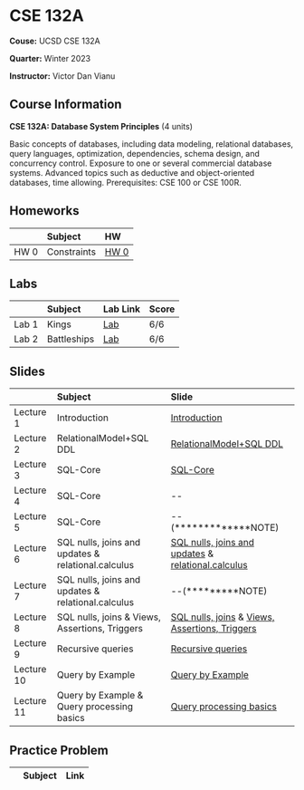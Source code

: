 # CSE 132A

**Couse:** UCSD CSE 132A

**Quarter:** Winter 2023

**Instructor:** Victor Dan Vianu

## Course Information

**CSE 132A: Database System Principles** (4 units)


Basic concepts of databases, including data modeling, relational databases, query languages, optimization, dependencies, schema design, and concurrency control. Exposure to one or several commercial database systems. Advanced topics such as deductive and object-oriented databases, time allowing. Prerequisites: CSE 100 or CSE 100R.

## Homeworks
|       |Subject    |HW   |
|:------|:----------|:-------------|
|HW 0 |Constraints |[HW 0](./HW/HW0.md) |

## Labs
|       |Subject    |Lab Link   |Score  |
|:------|:----------|:-------------|:------|
|Lab 1 |Kings |[Lab](./Lab/Lab1.md)|6/6    |
|Lab 2 |Battleships |[Lab](./Lab/Lab2.md)|6/6    |

## Slides
|       |Subject    |Slide   |
|:------|:----------|:-------------|
|Lecture 1 |Introduction |[Introduction](./slides/introduction.pdf)  |
|Lecture 2 |RelationalModel+SQL DDL |[RelationalModel+SQL DDL](./slides/RelationalModel%2BSQL%20DDL.pdf)  |
|Lecture 3 |SQL-Core |[SQL-Core](./slides/SQL-Core.pdf)  |
|Lecture 4 |SQL-Core |--  |
|Lecture 5 |SQL-Core |--(*************NOTE)  |
|Lecture 6 |SQL nulls, joins and updates & relational.calculus |[SQL nulls, joins and updates](./slides/SQL%20nulls%2C%20joins%20and%20updates.pdf) & [relational.calculus](./slides/relational.calculus.pdf)  |
|Lecture 7 |SQL nulls, joins and updates & relational.calculus |--(*********NOTE)  |
|Lecture 8 |SQL nulls, joins & Views, Assertions, Triggers |[SQL nulls, joins](./slides/SQL%20nulls%20and%20joins.pdf) & [Views, Assertions, Triggers](./slides/SQL-Views.Assertions.Triggers.pdf)  |
|Lecture 9 |Recursive queries |[Recursive queries](./slides/Recursive%20queries.pdf)  |
|Lecture 10 |Query by Example |[Query by Example](./slides/QBE.pdf)  |
|Lecture 11 |Query by Example & Query processing basics |[Query processing basics](./slides/Query%20processing%20basics.pdf)  |

## Practice Problem
|       |Subject    |Link   |
|:------|:----------|:-------------|


